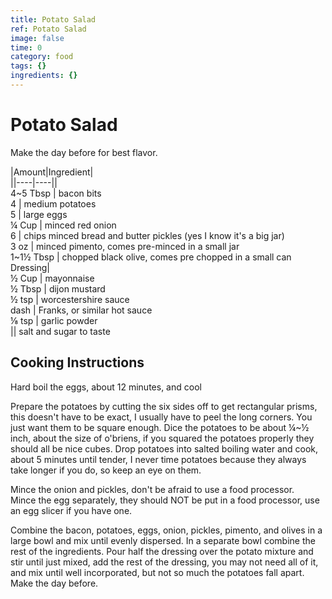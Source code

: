 ```yaml
---
title: Potato Salad
ref: Potato Salad
image: false
time: 0
category: food
tags: {}
ingredients: {}
---
```

# Potato Salad  
  
Make the day before for best flavor.  
  
|Amount|Ingredient|  
||----|----||  
4\~5 Tbsp | bacon bits  
4 | medium potatoes  
5 | large eggs  
¼ Cup | minced red onion  
6 | chips minced bread and butter pickles (yes I know it's a big jar)  
3 oz | minced pimento, comes pre-minced in a small jar  
1\~1½ Tbsp | chopped black olive, comes pre chopped in a small can  
Dressing|  
½ Cup | mayonnaise  
½ Tbsp | dijon mustard  
½ tsp | worcestershire sauce  
dash | Franks, or similar hot sauce  
⅛ tsp | garlic powder  
|| salt and sugar to taste  
  
## Cooking Instructions  
Hard boil the eggs, about 12 minutes, and cool  
  
Prepare the potatoes by cutting the six sides off to get rectangular prisms, this doesn't have to be exact, I usually have to peel the long corners. You just want them to be square enough. Dice the potatoes to be about ¼\~½ inch, about the size of o'briens, if you squared the potatoes properly they should all be nice cubes. Drop potatoes into salted boiling water and cook, about 5 minutes until tender, I never time potatoes because they always take longer if you do, so keep an eye on them.  
  
Mince the onion and pickles, don't be afraid to use a food processor.  
Mince the egg separately, they should NOT be put in a food processor, use an egg slicer if you have one.  
  
Combine the bacon, potatoes, eggs, onion, pickles, pimento, and olives in a large bowl and mix until evenly dispersed. In a separate bowl combine the rest of the ingredients. Pour half the dressing over the potato mixture and stir until just mixed, add the rest of the dressing, you may not need all of it, and mix until well incorporated, but not so much the potatoes fall apart. Make the day before.  
  